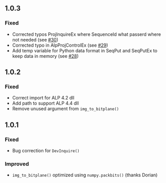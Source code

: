 

## 1.0.3


### Fixed
- Corrected typos ProjInquireEx where SequenceId what passerd where not needed (see [#30](https://github.com/wavefrontshaping/ALP4lib/issues/30))
- Corrected typo in AlpProjControlEx (see [#29](https://github.com/wavefrontshaping/ALP4lib/issues/29))
- Add temp variable for Python data format in SeqPut and SeqPutEx to keep data in memory (see [#28](https://github.com/wavefrontshaping/ALP4lib/issues/28))

## 1.0.2

### Fixed
- Correct import for ALP 4.2 dll
- Add path to support ALP 4.4 dll
- Remove unused argument from `img_to_bitplane()`
 
## 1.0.1

### Fixed
- Bug correction for `DevInquire()`

### Improved
- `img_to_bitplane()` optimized using `numpy.packbits()` (thanks Dorian)